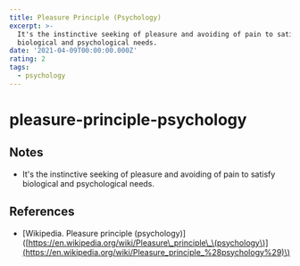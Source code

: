 ```yaml
---
title: Pleasure Principle (Psychology)
excerpt: >-
  It's the instinctive seeking of pleasure and avoiding of pain to satisfy
  biological and psychological needs.
date: '2021-04-09T00:00:00.000Z'
rating: 2
tags:
  - psychology
---
```


# pleasure-principle-psychology

## Notes

* It's the instinctive seeking of pleasure and avoiding of pain to satisfy biological and psychological needs.

## References

* \[Wikipedia. Pleasure principle \(psychology\)\]\([https://en.wikipedia.org/wiki/Pleasure\_principle\_\(psychology\)](https://en.wikipedia.org/wiki/Pleasure_principle_%28psychology%29)\)

